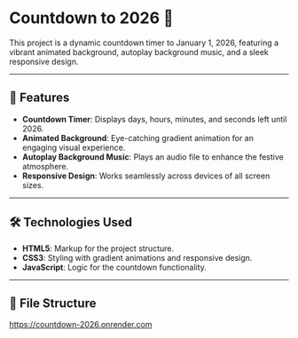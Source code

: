 # Countdown to 2026 🎉  

This project is a dynamic countdown timer to January 1, 2026, featuring a vibrant animated background, autoplay background music, and a sleek responsive design.

---

## 🌟 Features

- **Countdown Timer**: Displays days, hours, minutes, and seconds left until 2026.
- **Animated Background**: Eye-catching gradient animation for an engaging visual experience.
- **Autoplay Background Music**: Plays an audio file to enhance the festive atmosphere.
- **Responsive Design**: Works seamlessly across devices of all screen sizes.

---

## 🛠️ Technologies Used

- **HTML5**: Markup for the project structure.
- **CSS3**: Styling with gradient animations and responsive design.
- **JavaScript**: Logic for the countdown functionality.

---

## 📂 File Structure
https://countdown-2026.onrender.com
